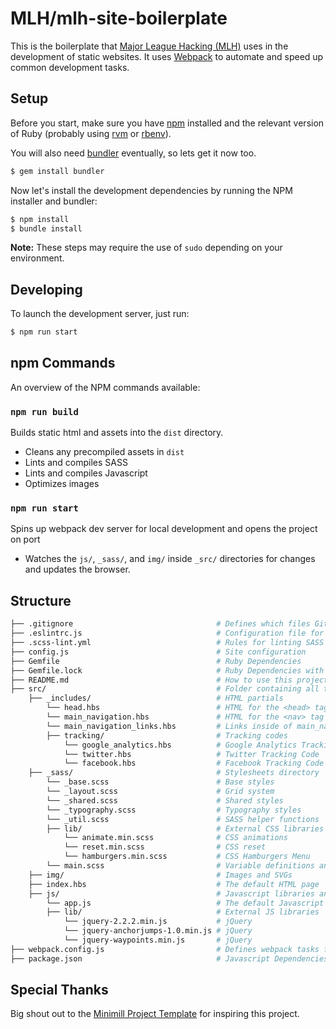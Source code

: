 # MLH/mlh-site-boilerplate

This is the boilerplate that [Major League Hacking (MLH)][mlh] uses in the
development of static websites.  It uses [Webpack][webpack] to automate and speed up common development tasks.

## Setup

Before you start, make sure you have [npm][npm-install] installed and the
relevant version of Ruby (probably using [rvm][rvm] or [rbenv][rbenv]).

You will also need [bundler][bundler] eventually, so lets get
it now too.

```bash
$ gem install bundler
```

Now let's install the development dependencies by running the NPM installer and
bundler:

```bash
$ npm install
$ bundle install
```

**Note:** These steps may require the use of `sudo` depending on your
environment.

## Developing

To launch the development server, just run:

```bash
$ npm run start
```

## npm Commands

An overview of the NPM commands available:

### `npm run build`

Builds static html and assets into the `dist` directory.

 - Cleans any precompiled assets in `dist`
 - Lints and compiles SASS
 - Lints and compiles Javascript
 - Optimizes images

### `npm run start`

Spins up webpack dev server for local development and opens the project on port

 - Watches the `js/`, `_sass/`, and `img/` inside `_src/` directories for changes and updates the browser.

## Structure

```bash
├── .gitignore                                # Defines which files Git should diregard
├── .eslintrc.js                              # Configuration file for eslint
├── .scss-lint.yml                            # Rules for linting SASS files
├── config.js                                 # Site configuration
├── Gemfile                                   # Ruby Dependencies
├── Gemfile.lock                              # Ruby Dependencies with explicit versions
├── README.md                                 # How to use this project
├── src/                                      # Folder containing all the resources for the website
    ├── _includes/                            # HTML partials
        └── head.hbs                          # HTML for the <head> tag
        └── main_navigation.hbs               # HTML for the <nav> tag
        └── main_navigation_links.hbs         # Links inside of main_navigation.hbs
        ├── tracking/                         # Tracking codes
            └── google_analytics.hbs          # Google Analytics Tracking Code
            └── twitter.hbs                   # Twitter Tracking Code
            └── facebook.hbs                  # Facebook Tracking Code
    ├── _sass/                                # Stylesheets directory
        └── _base.scss                        # Base styles
        └── _layout.scss                      # Grid system
        └── _shared.scss                      # Shared styles
        └── _typography.scss                  # Typography styles
        └── _util.scss                        # SASS helper functions
        ├── lib/                              # External CSS libraries
            └── animate.min.scss              # CSS animations
            └── reset.min.scss                # CSS reset
            └── hamburgers.min.scss           # CSS Hamburgers Menu
        └── main.scss                         # Variable definitions and list of SASS partials to compile
    ├── img/                                  # Images and SVGs
    ├── index.hbs                             # The default HTML page
    ├── js/                                   # Javascript libraries and scripts
        └── app.js                            # The default Javascript file
        ├── lib/                              # External JS libraries
            └── jquery-2.2.2.min.js           # jQuery
            └── jquery-anchorjumps-1.0.min.js # jQuery
            └── jquery-waypoints.min.js       # jQuery
├── webpack.config.js                         # Defines webpack tasks for development
├── package.json                              # Javascript Dependencies
```

## Special Thanks

Big shout out to the [Minimill Project Template](https://github.com/minimill/project-template)
for inspiring this project.

[mlh]: http://mlh.io
[github-pages]: https://pages.github.com
[jekyll]: https://jekyllrb.com
[gulp]: http://gulpjs.com/
[npm-install]: https://nodejs.org/en/download/
[rvm]: https://rvm.io/
[bundler]: http://bundler.io/
[webpack]: https://webpack.js.org/
[rbenv]: https://github.com/rbenv/rbenv